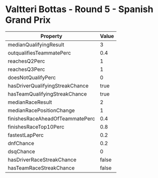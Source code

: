 # Valtteri Bottas - Round 5 - Spanish Grand Prix
Property | Value
--- | ---
medianQualifyingResult | 3
outqualifiesTeammatePerc | 0.4
reachesQ2Perc | 1
reachesQ3Perc | 1
doesNotQualifyPerc | 0
hasDriverQualifyingStreakChance | true
hasTeamQualifyingStreakChance | true
medianRaceResult | 2
medianRacePositionChange | 1
finishesRaceAheadOfTeammatePerc | 0.4
finishesRaceTop10Perc | 0.8
fastestLapPerc | 0.2
dnfChance | 0.2
dsqChance | 0
hasDriverRaceStreakChance | false
hasTeamRaceStreakChance | false
